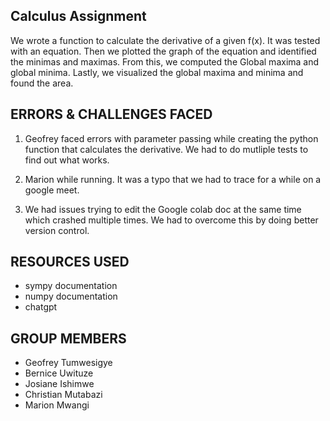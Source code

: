 
## Calculus Assignment

We wrote a function to calculate the derivative of a given f(x). It was tested with an equation.
Then we plotted the graph of the equation and identified the minimas and maximas. From this, we computed the Global maxima and global minima.
Lastly, we visualized the global maxima and minima and found the area.


## ERRORS & CHALLENGES FACED

1. Geofrey faced errors with parameter passing while creating the python function that calculates the derivative. We had to do mutliple tests to find out what works.

2. Marion while running. It was a typo that we had to trace for a while on a google meet.

3. We had issues trying to edit the Google colab doc at the same time which crashed multiple times. We had to overcome this by doing better version control. 

## RESOURCES USED

- sympy documentation
- numpy documentation
- chatgpt

## GROUP MEMBERS

- Geofrey Tumwesigye
- Bernice Uwituze
- Josiane Ishimwe
- Christian Mutabazi
- Marion Mwangi
